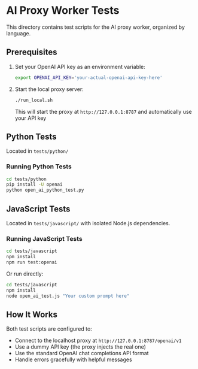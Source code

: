 # AI Proxy Worker Tests

This directory contains test scripts for the AI proxy worker, organized by language.

## Prerequisites

1. Set your OpenAI API key as an environment variable:
   ```bash
   export OPENAI_API_KEY='your-actual-openai-api-key-here'
   ```

2. Start the local proxy server:
   ```bash
   ./run_local.sh
   ```
   This will start the proxy at `http://127.0.0.1:8787` and automatically use your API key

## Python Tests

Located in `tests/python/`

### Running Python Tests

```bash
cd tests/python
pip install -U openai
python open_ai_python_test.py
```

## JavaScript Tests

Located in `tests/javascript/` with isolated Node.js dependencies.

### Running JavaScript Tests

```bash
cd tests/javascript
npm install
npm run test:openai
```

Or run directly:
```bash
cd tests/javascript
npm install
node open_ai_test.js "Your custom prompt here"
```

## How It Works

Both test scripts are configured to:
- Connect to the localhost proxy at `http://127.0.0.1:8787/openai/v1`
- Use a dummy API key (the proxy injects the real one)
- Use the standard OpenAI chat completions API format
- Handle errors gracefully with helpful messages 